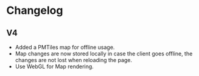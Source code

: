 # Changelog

## V4

- Added a PMTiles map for offline usage.
- Map changes are now stored locally in case the client goes offline, the changes are not lost when reloading the page.
- Use WebGL for Map rendering.
